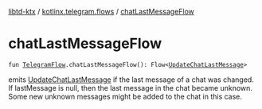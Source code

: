 [libtd-ktx](../index.md) / [kotlinx.telegram.flows](index.md) / [chatLastMessageFlow](./chat-last-message-flow.md)

# chatLastMessageFlow

`fun `[`TelegramFlow`](../kotlinx.telegram.core/-telegram-flow/index.md)`.chatLastMessageFlow(): Flow<`[`UpdateChatLastMessage`](https://tdlibx.github.io/td/docs/org/drinkless/td/libcore/telegram/TdApi.UpdateChatLastMessage.html)`>`

emits [UpdateChatLastMessage](https://tdlibx.github.io/td/docs/org/drinkless/td/libcore/telegram/TdApi.UpdateChatLastMessage.html) if the last message of a chat was changed. If lastMessage is null,
then the last message in the chat became unknown. Some new unknown messages might be added to the
chat in this case.

